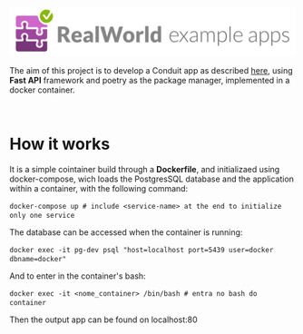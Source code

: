 ![RealWorld Example Applications](media/realworld-app.png)


 The aim of this project is to develop a Conduit app as described [here](https://github.com/gothinkster/realworld), using **Fast API** framework and poetry as the package manager, implemented in a docker container.

<br/>

# How it works

It is a simple cointainer build through a **Dockerfile**, and initializaed using docker-compose, wich loads the PostgresSQL database and the application within a container, with the following command:
```
docker-compose up # include <service-name> at the end to initialize only one service
```


The database can be accessed when the container is running:
```
docker exec -it pg-dev psql "host=localhost port=5439 user=docker dbname=docker"
```
And to enter in the container's bash:
```
docker exec -it <nome_container> /bin/bash # entra no bash do container
```

Then the output app can be found on localhost:80

